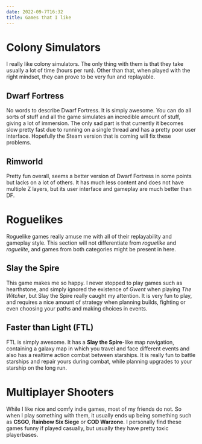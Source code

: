 ```yaml
---
date: 2022-09-7T16:32
title: Games that I like
---
```


# Colony Simulators

I really like colony simulators. The only thing with them is that they take
usually a lot of time (hours per run). Other than that, when played with the
right mindset, they can prove to be very fun and replayable.

## Dwarf Fortress
No words to describe Dwarf Fortress. It is simply awesome. You can do all sorts
of stuff and all the game simulates an incredible amount of stuff, giving a lot
of immersion. The only sad part is that currently it becomes slow pretty fast
due to running on a single thread and has a pretty poor user interface.
Hopefully the Steam version that is coming will fix these problems.

## Rimworld
Pretty fun overall, seems a better version of Dwarf Fortress in some points but
lacks on a lot of others. It has much less content and does not have multiple Z
layers, but its user interface and gameplay are much better than DF.

<!-- ## Oxygen Not Included -->

# Roguelikes

Roguelike games really amuse me with all of their replayability and gameplay
style. This section will not differentiate from *roguelike* and *roguelite*, and
games from both categories might be present in here.

## Slay the Spire
This game makes me so happy. I never stopped to play games such as hearthstone,
and simply ignored the existence of *Gwent* when playing *The Witcher*, but Slay
the Spire really caught my attention. It is very fun to play, and requires a
nice amount of strategy when planning builds, fighting or even choosing your
paths and making choices in events.

## Faster than Light (FTL)
FTL is simply awesome. It has a **Slay the Spire**-like map navigation,
containing a galaxy map in which you travel and face different events and also
has a realtime action combat between starships. It is really fun to battle
starships and repair yours during combat, while planning upgrades to your
starship on the long run.

<!-- ## Caves of Qud -->

# Multiplayer Shooters

While I like nice and comfy indie games, most of my friends do not. So when I
play something with them, it usually ends up being something such as **CSGO**,
**Rainbow Six Siege** or **COD Warzone**. I personally find these games funny if
played casually, but usually they have pretty toxic playerbases.
